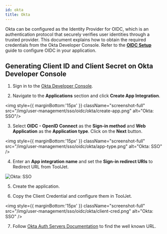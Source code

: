 ```yaml
---
id: okta
title: Okta
---
```


Okta can be configured as the Identity Provider for OIDC, which is an authentication protocol that securely verifies user identities through a trusted provider. This document explains how to obtain the required credentials from the Okta Developer Console. Refer to the **[OIDC Setup](#)** guide to configure OIDC in your application.

## Generating Client ID and Client Secret on Okta Developer Console

1. Sign in to the [Okta Developer Console](https://developer.okta.com/).

2. Navigate to the **Applications** section and click **Create App Integration**.

<img style={{ marginBottom:'15px' }} className="screenshot-full" src="/img/user-management/sso/oidc/okta/create-app.png" alt="Okta: SSO"/>

3. Select **OIDC - OpenID Connect** as the **Sign-in method** and **Web Application** as the **Application type**. Click on the **Next** button.

<img style={{ marginBottom:'15px' }} className="screenshot-full" src="/img/user-management/sso/oidc/okta/app-type.png" alt="Okta: SSO" />

4. Enter an **App integration name** and set the **Sign-in redirect URIs** to Redirect URL from ToolJet.

<img className="screenshot-full" src="/img/user-management/sso/oidc/okta/redirect.png" alt="Okta: SSO" />

5. Create the application. 

6. Copy the Client Credential and configure them in ToolJet.

<img style={{ marginBottom:'15px' }} className="screenshot-full" src="/img/user-management/sso/oidc/okta/client-cred.png" alt="Okta: SSO" />

7. Follow [Okta Auth Servers Documentation](https://developer.okta.com/docs/concepts/auth-servers/#org-authorization-server) to find the well known URL.